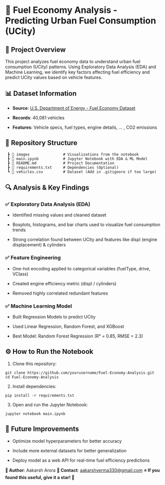 # 🚀 Fuel Economy Analysis - Predicting Urban Fuel Consumption (UCity)

## 📌 Project Overview

This project analyzes fuel economy data to understand urban fuel consumption (UCity) patterns. Using Exploratory Data Analysis (EDA) and Machine Learning, we identify key factors affecting fuel efficiency and predict UCity values based on vehicle features.

## 📊 Dataset Information

- **Source**: [U.S. Department of Energy - Fuel Economy Dataset](https://www.fueleconomy.gov/)

- **Records**: 40,081 vehicles

- **Features**: Vehicle specs, fuel types, engine details, ... , CO2 emissions

## 📂 Repository Structure

```📦 Fuel-Economy-Analysis
 ┣ 📂 images               # Visualizations from the notebook
 ┣ 📜 main.ipynb           # Jupyter Notebook with EDA & ML Model
 ┣ 📜 README.md            # Project Documentation
 ┣ 📜 requirements.txt     # Dependencies (Optional)
 ┗ 📜 vehicles.csv         # Dataset (Add in .gitignore if too large)
```

## 🔍 Analysis & Key Findings

### ✅ Exploratory Data Analysis (EDA)

- Identified missing values and cleaned dataset

- Boxplots, histograms, and bar charts used to visualize fuel consumption trends

- Strong correlation found between UCity and features like displ (engine displacement) & cylinders




### ✅ Feature Engineering

- One-hot encoding applied to categorical variables (fuelType, drive, VClass)

- Created engine efficiency metric (displ / cylinders)

- Removed highly correlated redundant features

### ✅ Machine Learning Model

- Built Regression Models to predict UCity

- Used Linear Regression, Random Forest, and XGBoost

- Best Model: Random Forest Regression (R² = 0.85, RMSE = 2.3)

## ⚙️ How to Run the Notebook

1. Clone this repository:

```
git clone https://github.com/yourusername/Fuel-Economy-Analysis.git
cd Fuel-Economy-Analysis
```

2. Install dependencies:

```pip install -r requirements.txt```

3. Open and run the Jupyter Notebook:

```jupyter notebook main.ipynb```

## 🔮 Future Improvements

- Optimize model hyperparameters for better accuracy

- Include more external datasets for better generalization

- Deploy model as a web API for real-time fuel efficiency predictions

**📌 Author**: Aakarsh Arora
**📧 Contact**: aakarshverma330@gmail.com
**⭐ If you found this useful, give it a star! 🌟**
